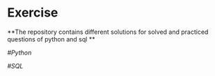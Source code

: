 # Exercise

**The repository contains different solutions for solved and practiced questions of python and sql **

*#Python*

*#SQL*
